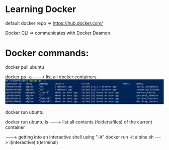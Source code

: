 # Learning Docker
default docker repo => https://hub.docker.com/

Docker CLI => communicates with Docker Deamon



# Docker commands:
docker pull ubuntu

docker ps -a  ---> list all docker containers
![img.png](img.png)

docker run ubuntu

docker run ubuntu ls  ---> list all contents (folders/files) of the current container

---> getting into an interactive shell using "-it"
docker run -it alpine sh ---> i(interactive) t(terminal)

